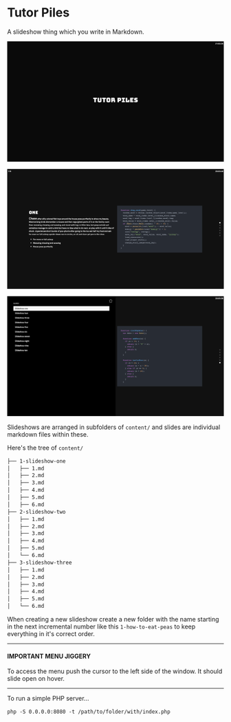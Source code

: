 # Tutor Piles

A slideshow thing which you write in Markdown.

![](https://github.com/impshum/Tutor-Piles/blob/master/screenshots/screenshot1.png?raw=true)

![](https://github.com/impshum/Tutor-Piles/blob/master/screenshots/screenshot2.png?raw=true)

![](https://github.com/impshum/Tutor-Piles/blob/master/screenshots/screenshot3.png?raw=true)

Slideshows are arranged in subfolders of ```content/``` and slides are individual markdown files within these.

Here's the tree of ```content/```

```bash
├── 1-slideshow-one
│   ├── 1.md
│   ├── 2.md
│   ├── 3.md
│   ├── 4.md
│   ├── 5.md
│   ├── 6.md
├── 2-slideshow-two
│   ├── 1.md
│   ├── 2.md
│   ├── 3.md
│   ├── 4.md
│   ├── 5.md
│   └── 6.md
├── 3-slideshow-three
│   ├── 1.md
│   ├── 2.md
│   ├── 3.md
│   ├── 4.md
│   ├── 5.md
│   └── 6.md
```

When creating a new slideshow create a new folder with the name starting in the next incremental number like this ```1-how-to-eat-peas``` to keep everything in it's correct order.

---

#### **IMPORTANT MENU JIGGERY**

To access the menu push the cursor to the left side of the window. It should slide open on hover.

---

To run a simple PHP server...

    php -S 0.0.0.0:8080 -t /path/to/folder/with/index.php
